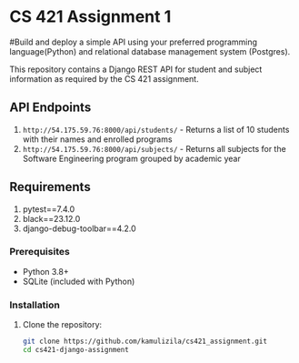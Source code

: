 # CS 421 Assignment 1
#Build and deploy a simple API using your preferred programming language(Python) and relational 
database management system (Postgres).

This repository contains a Django REST API for student and subject information as required by the CS 421 assignment.

## API Endpoints

1. `http://54.175.59.76:8000/api/students/` - Returns a list of 10 students with their names and enrolled programs
2. `http://54.175.59.76:8000/api/subjects/` - Returns all subjects for the Software Engineering program grouped by academic year

## Requirements

1. pytest==7.4.0
2. black==23.12.0
3. django-debug-toolbar==4.2.0

### Prerequisites
- Python 3.8+
- SQLite (included with Python)

### Installation
1. Clone the repository:
   ```bash
   git clone https://github.com/kamulizila/cs421_assignment.git
   cd cs421-django-assignment
